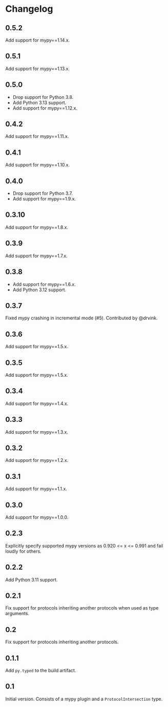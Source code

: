 # Changelog

## 0.5.2

Add support for mypy==1.14.x.

## 0.5.1

Add support for mypy==1.13.x.

## 0.5.0

- Drop support for Python 3.8.
- Add Python 3.13 support.
- Add support for mypy==1.12.x.

## 0.4.2

Add support for mypy==1.11.x.

## 0.4.1

Add support for mypy==1.10.x.

## 0.4.0

- Drop support for Python 3.7.
- Add support for mypy==1.9.x.

## 0.3.10

Add support for mypy==1.8.x.

## 0.3.9

Add support for mypy==1.7.x.

## 0.3.8

- Add support for mypy==1.6.x.
- Add Python 3.12 support.

## 0.3.7

Fixed mypy crashing in incremental mode (#5). Contributed by @drvink.

## 0.3.6

Add support for mypy==1.5.x.

## 0.3.5

Add support for mypy==1.5.x.

## 0.3.4

Add support for mypy==1.4.x.

## 0.3.3

Add support for mypy==1.3.x.

## 0.3.2

Add support for mypy==1.2.x.

## 0.3.1

Add support for mypy==1.1.x.

## 0.3.0

Add support for mypy==1.0.0.

## 0.2.3

Explicitly specify supported mypy versions as 0.920 <= x <= 0.991 and fail loudly for others.

## 0.2.2

Add Python 3.11 support.

## 0.2.1

Fix support for protocols inheriting another protocols when used as type arguments.

## 0.2

Fix support for protocols inheriting another protocols.

## 0.1.1

Add `py.typed` to the build artifact.

## 0.1

Initial version. Consists of a mypy plugin and a `ProtocolIntersection` type.
